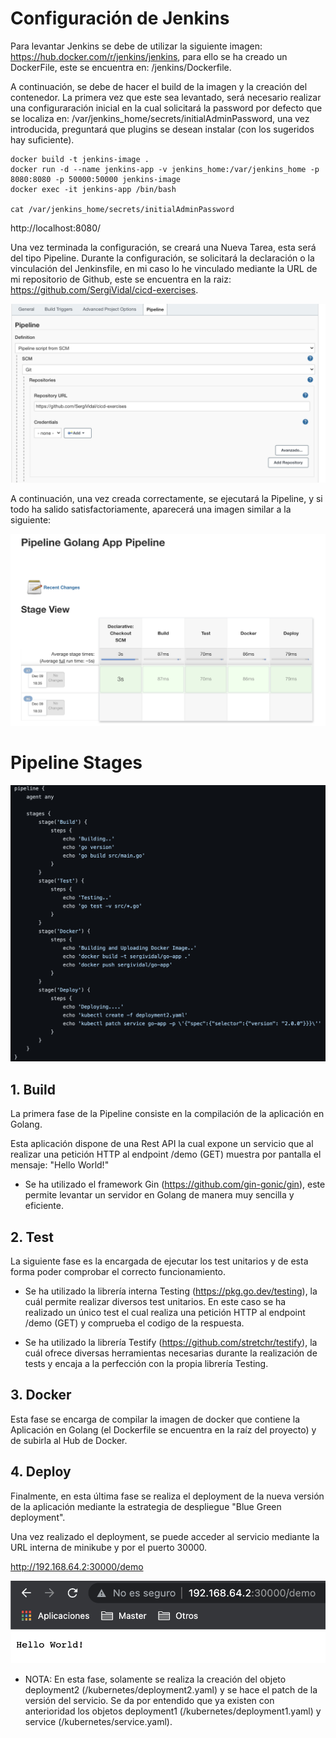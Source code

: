 # Configuración de Jenkins

Para levantar Jenkins se debe de utilizar la siguiente imagen: https://hub.docker.com/r/jenkins/jenkins, para ello se ha creado un DockerFile, este se encuentra en: /jenkins/Dockerfile.

A continuación, se debe de hacer el build de la imagen y la creación del contenedor. La primera vez que este sea levantado, será necesario realizar una configuraración inicial en la cual solicitará la password por defecto que se localiza en: /var/jenkins_home/secrets/initialAdminPassword, una vez introducida, preguntará que plugins se desean instalar (con los sugeridos hay suficiente).

```console 
docker build -t jenkins-image .
docker run -d --name jenkins-app -v jenkins_home:/var/jenkins_home -p 8080:8080 -p 50000:50000 jenkins-image
docker exec -it jenkins-app /bin/bash

cat /var/jenkins_home/secrets/initialAdminPassword
```
http://localhost:8080/

Una vez terminada la configuración, se creará una Nueva Tarea, esta será del tipo Pipeline. Durante la configuración, se solicitará la declaración o la vinculación del Jenkinsfile, en mi caso lo he vinculado mediante la URL de mi repositorio de Github, este se encuentra en la raiz: https://github.com/SergiVidal/cicd-exercises. 

![Pipeline Config](./resources/img/pipeline_config.png)

A continuación, una vez creada correctamente, se ejecutará la Pipeline, y si todo ha salido satisfactoriamente, aparecerá una imagen similar a la siguiente: 

![Pipeline Success](./resources/img/pipeline_success.png)


# Pipeline Stages
![Pipeline Content](./resources/img/pipeline_content.png)

## 1. Build

La primera fase de la Pipeline consiste en la compilación de la aplicación en Golang. 

Esta aplicación dispone de una Rest API la cual expone un servicio que al realizar una petición HTTP al endpoint /demo (GET) muestra por pantalla el mensaje: "Hello World!"

* Se ha utilizado el framework Gin (https://github.com/gin-gonic/gin), este permite levantar un servidor en Golang de manera muy sencilla y eficiente.


## 2. Test

La siguiente fase es la encargada de ejecutar los test unitarios y de esta forma poder comprobar el correcto funcionamiento. 

* Se ha utilizado la librería interna Testing (https://pkg.go.dev/testing), la cuál permite realizar diversos test unitarios. En este caso se ha realizado un único test el cual realiza una petición HTTP al endpoint /demo (GET) y comprueba el codigo de la respuesta.

* Se ha utilizado la librería Testify (https://github.com/stretchr/testify), la cuál ofrece diversas herramientas necesarias durante la realización de tests y encaja a la perfección con la propia librería Testing.

## 3. Docker

Esta fase se encarga de compilar la imagen de docker que contiene la Aplicación en Golang (el Dockerfile se encuentra en la raíz del proyecto) y de subirla al Hub de Docker.

## 4. Deploy

Finalmente, en esta última fase se realiza el deployment de la nueva versión de la aplicación mediante la estrategia de despliegue "Blue Green deployment".

Una vez realizado el deployment, se puede acceder al servicio mediante la URL interna de minikube y por el puerto 30000. 

http://192.168.64.2:30000/demo

![App Deployed](./resources/img/app_deployed.png)


* NOTA: En esta fase, solamente se realiza la creación del objeto deployment2 (/kubernetes/deployment2.yaml) y se hace el patch de la versión del servicio. Se da por entendido que ya existen con anterioridad los objetos deployment1 (/kubernetes/deployment1.yaml) y service (/kubernetes/service.yaml).


